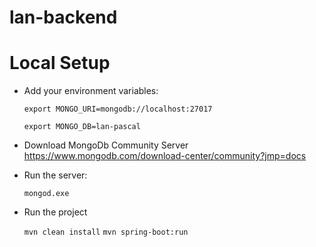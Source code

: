# lan-backend


# Local Setup
* Add your environment variables:

 	``export MONGO_URI=mongodb://localhost:27017``
 	
 	``export MONGO_DB=lan-pascal``
* Download MongoDb Community Server
	https://www.mongodb.com/download-center/community?jmp=docs
	
* Run the server:

	``mongod.exe``
	
* Run the project

	``mvn clean install``
	``mvn spring-boot:run``
